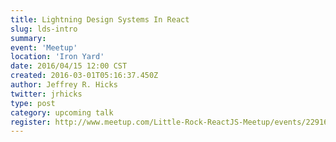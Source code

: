 ```yaml
---
title: Lightning Design Systems In React
slug: lds-intro
summary:
event: 'Meetup'
location: 'Iron Yard'
date: 2016/04/15 12:00 CST
created: 2016-03-01T05:16:37.450Z
author: Jeffrey R. Hicks
twitter: jrhicks
type: post
category: upcoming talk
register: http://www.meetup.com/Little-Rock-ReactJS-Meetup/events/229161092/
---
```

